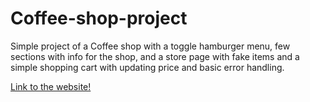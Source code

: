 # Coffee-shop-project
Simple project of a Coffee shop with a toggle hamburger menu, few sections with info for the shop, and a store page with fake items and a simple shopping cart with updating price and basic error handling.

[Link to the website!](https://honeypacket.github.io/Coffee-shop-project/)
